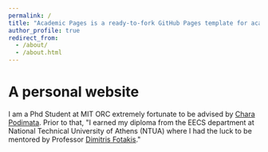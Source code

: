 ```yaml
---
permalink: /
title: "Academic Pages is a ready-to-fork GitHub Pages template for academic personal websites"
author_profile: true
redirect_from: 
  - /about/
  - /about.html
---
```




A personal website
======
I am a Phd Student at MIT ORC extremely fortunate to be advised by [Chara Podimata](https://www.charapodimata.com/). Prior to that, "I earned my diploma from the EECS department at National Technical University of Athens (NTUA) where I had the luck to be mentored by Professor [Dimitris Fotakis](https://www.ece.ntua.gr/en/staff/180)."
